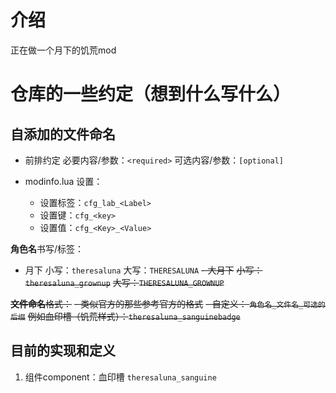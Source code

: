 # 介绍
正在做一个月下的饥荒mod

# 仓库的一些约定（想到什么写什么）
## 自添加的文件命名
- 前排约定
必要内容/参数：`<required>`
可选内容/参数：`[optional]`

- modinfo.lua
设置：
    - 设置标签：`cfg_lab_<Label>`
    - 设置键：`cfg_<key>`
    - 设置值：`cfg_<Key>_<Value>`

**角色名**书写/标签：
- 月下
小写：`theresaluna`
大写：`THERESALUNA`
~~- 大月下~~
~~小写：`theresaluna_grownup`~~
~~大写：`THERESALUNA_GROWNUP`~~

~~**文件命名**格式：~~
~~- 类似官方的那些参考官方的格式~~
~~- 自定义： `角色名_文件名_可选的后缀`~~
~~例如血印槽（饥荒样式）：`theresaluna_sanguinebadge`~~

## 目前的实现和定义
1. 组件component：血印槽 `theresaluna_sanguine`